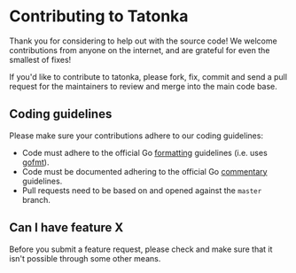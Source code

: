 # Contributing to Tatonka

Thank you for considering to help out with the source code! We welcome
contributions from anyone on the internet, and are grateful for even the
smallest of fixes!

If you'd like to contribute to tatonka, please fork, fix, commit and send a
pull request for the maintainers to review and merge into the main code base.

## Coding guidelines

Please make sure your contributions adhere to our coding guidelines:

 * Code must adhere to the official Go
[formatting](https://golang.org/doc/effective_go.html#formatting) guidelines
(i.e. uses [gofmt](https://golang.org/cmd/gofmt/)).
 * Code must be documented adhering to the official Go
[commentary](https://golang.org/doc/effective_go.html#commentary) guidelines.
 * Pull requests need to be based on and opened against the `master` branch.

## Can I have feature X

Before you submit a feature request, please check and make sure that it isn't
possible through some other means.
